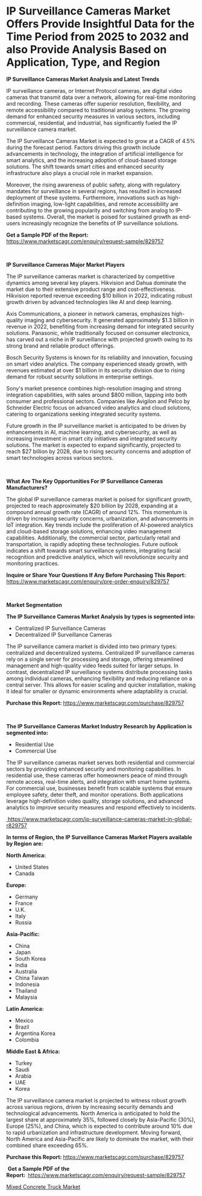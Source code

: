 <p><h1>IP Surveillance Cameras Market Offers Provide Insightful Data for the Time Period from 2025 to 2032 and also Provide Analysis Based on Application, Type, and Region</h1></p><p><strong>IP Surveillance Cameras Market Analysis and Latest Trends</strong></p>
<p><p>IP surveillance cameras, or Internet Protocol cameras, are digital video cameras that transmit data over a network, allowing for real-time monitoring and recording. These cameras offer superior resolution, flexibility, and remote accessibility compared to traditional analog systems. The growing demand for enhanced security measures in various sectors, including commercial, residential, and industrial, has significantly fueled the IP surveillance camera market.</p><p>The IP Surveillance Cameras Market is expected to grow at a CAGR of 4.5% during the forecast period. Factors driving this growth include advancements in technology, the integration of artificial intelligence for smart analytics, and the increasing adoption of cloud-based storage solutions. The shift towards smart cities and enhanced security infrastructure also plays a crucial role in market expansion. </p><p>Moreover, the rising awareness of public safety, along with regulatory mandates for surveillance in several regions, has resulted in increased deployment of these systems. Furthermore, innovations such as high-definition imaging, low-light capabilities, and remote accessibility are contributing to the growing popularity and switching from analog to IP-based systems. Overall, the market is poised for sustained growth as end-users increasingly recognize the benefits of IP surveillance solutions.</p></p>
<p><strong>Get a Sample PDF of the Report:&nbsp;</strong> <a href="https://www.marketscagr.com/enquiry/request-sample/829757?utm_campaign=2004&utm_medium=2&utm_source=Github&utm_content=ia&utm_term=25032025&utm_id=ip-surveillance-cameras">https://www.marketscagr.com/enquiry/request-sample/829757</a></p>
<p>&nbsp;</p>
<p><strong>IP Surveillance Cameras Major Market Players</strong></p>
<p><p>The IP surveillance cameras market is characterized by competitive dynamics among several key players. Hikvision and Dahua dominate the market due to their extensive product range and cost-effectiveness. Hikvision reported revenue exceeding $10 billion in 2022, indicating robust growth driven by advanced technologies like AI and deep learning.</p><p>Axis Communications, a pioneer in network cameras, emphasizes high-quality imaging and cybersecurity. It generated approximately $1.3 billion in revenue in 2022, benefiting from increasing demand for integrated security solutions. Panasonic, while traditionally focused on consumer electronics, has carved out a niche in IP surveillance with projected growth owing to its strong brand and reliable product offerings.</p><p>Bosch Security Systems is known for its reliability and innovation, focusing on smart video analytics. The company experienced steady growth, with revenues estimated at over $1 billion in its security division due to rising demand for robust security solutions in enterprise settings.</p><p>Sony's market presence combines high-resolution imaging and strong integration capabilities, with sales around $800 million, tapping into both consumer and professional sectors. Companies like Avigilon and Pelco by Schneider Electric focus on advanced video analytics and cloud solutions, catering to organizations seeking integrated security systems.</p><p>Future growth in the IP surveillance market is anticipated to be driven by enhancements in AI, machine learning, and cybersecurity, as well as increasing investment in smart city initiatives and integrated security solutions. The market is expected to expand significantly, projected to reach $27 billion by 2028, due to rising security concerns and adoption of smart technologies across various sectors.</p></p>
<p>&nbsp;</p>
<p><strong>What Are The Key Opportunities For IP Surveillance Cameras Manufacturers?</strong></p>
<p><p>The global IP surveillance cameras market is poised for significant growth, projected to reach approximately $20 billion by 2028, expanding at a compound annual growth rate (CAGR) of around 12%. This momentum is driven by increasing security concerns, urbanization, and advancements in IoT integration. Key trends include the proliferation of AI-powered analytics and cloud-based storage solutions, enhancing video management capabilities. Additionally, the commercial sector, particularly retail and transportation, is rapidly adopting these technologies. Future outlook indicates a shift towards smart surveillance systems, integrating facial recognition and predictive analytics, which will revolutionize security and monitoring practices.</p></p>
<p><strong>Inquire or Share Your Questions If Any Before Purchasing This Report:</strong> <a href="https://www.marketscagr.com/enquiry/pre-order-enquiry/829757?utm_campaign=2004&utm_medium=2&utm_source=Github&utm_content=ia&utm_term=25032025&utm_id=ip-surveillance-cameras">https://www.marketscagr.com/enquiry/pre-order-enquiry/829757</a></p>
<p>&nbsp;</p>
<p><strong>Market Segmentation</strong></p>
<p><strong>The IP Surveillance Cameras Market Analysis by types is segmented into:</strong></p>
<p><ul><li>Centralized IP Surveillance Cameras</li><li>Decentralized IP Surveillance Cameras</li></ul></p>
<p><p>The IP surveillance camera market is divided into two primary types: centralized and decentralized systems. Centralized IP surveillance cameras rely on a single server for processing and storage, offering streamlined management and high-quality video feeds suited for larger setups. In contrast, decentralized IP surveillance systems distribute processing tasks among individual cameras, enhancing flexibility and reducing reliance on a central server. This allows for easier scaling and quicker installation, making it ideal for smaller or dynamic environments where adaptability is crucial.</p></p>
<p><strong>Purchase this Report:&nbsp;</strong><a href="https://www.marketscagr.com/purchase/829757?utm_campaign=2004&utm_medium=2&utm_source=Github&utm_content=ia&utm_term=25032025&utm_id=ip-surveillance-cameras">https://www.marketscagr.com/purchase/829757</a></p>
<p>&nbsp;</p>
<p><strong>The IP Surveillance Cameras Market Industry Research by Application is segmented into:</strong></p>
<p><ul><li>Residential Use</li><li>Commercial Use</li></ul></p>
<p><p>The IP surveillance cameras market serves both residential and commercial sectors by providing enhanced security and monitoring capabilities. In residential use, these cameras offer homeowners peace of mind through remote access, real-time alerts, and integration with smart home systems. For commercial use, businesses benefit from scalable systems that ensure employee safety, deter theft, and monitor operations. Both applications leverage high-definition video quality, storage solutions, and advanced analytics to improve security measures and respond effectively to incidents.</p></p>
<p><a href="https://www.marketscagr.com/ip-surveillance-cameras-market-in-global-r829757?utm_campaign=2004&utm_medium=2&utm_source=Github&utm_content=ia&utm_term=25032025&utm_id=ip-surveillance-cameras">&nbsp;https://www.marketscagr.com/ip-surveillance-cameras-market-in-global-r829757</a></p>
<p><strong>In terms of Region, the IP Surveillance Cameras Market Players available by Region are:</strong></p>
<p>
    <p> <strong> North America: </strong>
        <ul>
            <li>United States</li>
            <li>Canada</li>
        </ul>
        </p> 
    <p> <strong> Europe: </strong>
        <ul>
            <li>Germany</li>
            <li>France</li>
            <li>U.K.</li>
            <li>Italy</li>
            <li>Russia</li>
        </ul>
        </p> 
    <p> <strong> Asia-Pacific: </strong>
        <ul>
            <li>China</li>
            <li>Japan</li>
            <li>South Korea</li>
            <li>India</li>
            <li>Australia</li>
            <li>China Taiwan</li>
            <li>Indonesia</li>
            <li>Thailand</li>
            <li>Malaysia</li>
        </ul>
        </p> 
    <p> <strong> Latin America: </strong>
        <ul>
            <li>Mexico</li>
            <li>Brazil</li>
            <li>Argentina Korea</li>
            <li>Colombia</li>
        </ul>
        </p> 
    <p> <strong> Middle East & Africa: </strong>
        <ul>
            <li>Turkey</li>
            <li>Saudi</li>
            <li>Arabia</li>
            <li>UAE</li>
            <li>Korea</li>
        </ul>
    </p>
    </p>
<p><p>The IP surveillance camera market is projected to witness robust growth across various regions, driven by increasing security demands and technological advancements. North America is anticipated to hold the largest share at approximately 35%, followed closely by Asia-Pacific (30%), Europe (25%), and China, which is expected to contribute around 10% due to rapid urbanization and infrastructure development. Moving forward, North America and Asia-Pacific are likely to dominate the market, with their combined share exceeding 65%.</p></p>
<p><strong>Purchase this Report: </strong><a href="https://www.marketscagr.com/purchase/829757?utm_campaign=2004&utm_medium=2&utm_source=Github&utm_content=ia&utm_term=25032025&utm_id=ip-surveillance-cameras">https://www.marketscagr.com/purchase/829757</a></p>
<p>&nbsp;<strong>Get a Sample PDF of the Report:&nbsp;&nbsp;</strong><a href="https://www.marketscagr.com/enquiry/request-sample/829757?utm_campaign=2004&utm_medium=2&utm_source=Github&utm_content=ia&utm_term=25032025&utm_id=ip-surveillance-cameras">https://www.marketscagr.com/enquiry/request-sample/829757</a></p>
<p><strong></strong></p>
<p><p><a href="https://github.com/globismark/Market-Research-Report-List-6/blob/main/mixed-concrete-truck-market.md?utm_campaign=2004&utm_medium=2&utm_source=Github&utm_content=ia&utm_term=25032025&utm_id=ip-surveillance-cameras">Mixed Concrete Truck Market</a></p></p>